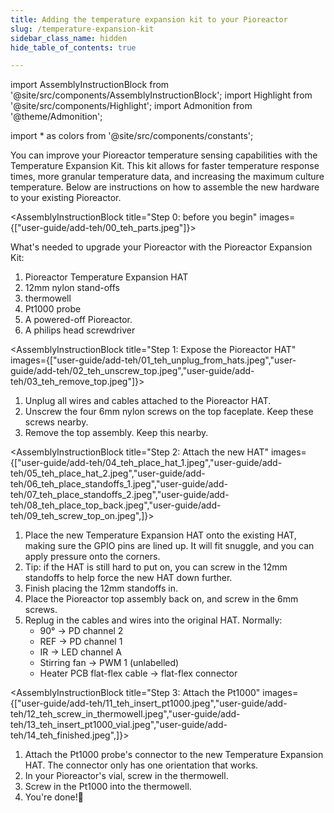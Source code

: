 ```yaml
---
title: Adding the temperature expansion kit to your Pioreactor
slug: /temperature-expansion-kit
sidebar_class_name: hidden
hide_table_of_contents: true

---
```


import AssemblyInstructionBlock from '@site/src/components/AssemblyInstructionBlock';
import Highlight from '@site/src/components/Highlight';
import Admonition from '@theme/Admonition';

import * as colors from '@site/src/components/constants';


You can improve your Pioreactor temperature sensing capabilities with the Temperature Expansion Kit. This kit allows for faster temperature response times, more granular temperature data, and increasing the maximum culture temperature. Below are instructions on how to assemble the new hardware to your existing Pioreactor.


<AssemblyInstructionBlock title="Step 0: before you begin" images={["user-guide/add-teh/00_teh_parts.jpeg"]}>

What's needed to upgrade your Pioreactor with the Pioreactor Expansion Kit:

1. <Highlight color={colors.blue}> Pioreactor Temperature Expansion HAT</Highlight>
2. <Highlight color={colors.green}> 12mm nylon stand-offs </Highlight>
3. <Highlight color={colors.orange}> thermowell </Highlight>
4. <Highlight color={colors.red}> Pt1000 probe </Highlight>
5. A powered-off Pioreactor.
6. A philips head screwdriver

</AssemblyInstructionBlock>


<AssemblyInstructionBlock title="Step 1: Expose the Pioreactor HAT" images={["user-guide/add-teh/01_teh_unplug_from_hats.jpeg","user-guide/add-teh/02_teh_unscrew_top.jpeg","user-guide/add-teh/03_teh_remove_top.jpeg"]}>

1. Unplug all wires and cables attached to the Pioreactor HAT.
2. Unscrew the four <Highlight color={colors.blue}>6mm nylon screws</Highlight> on the top faceplate. Keep these screws nearby.
3. Remove the top assembly. Keep this nearby.

</AssemblyInstructionBlock>


<AssemblyInstructionBlock title="Step 2: Attach the new HAT" images={["user-guide/add-teh/04_teh_place_hat_1.jpeg","user-guide/add-teh/05_teh_place_hat_2.jpeg","user-guide/add-teh/06_teh_place_standoffs_1.jpeg","user-guide/add-teh/07_teh_place_standoffs_2.jpeg","user-guide/add-teh/08_teh_place_top_back.jpeg","user-guide/add-teh/09_teh_screw_top_on.jpeg",]}>

1. Place the new Temperature Expansion HAT onto the existing HAT, making sure the GPIO pins are lined up. It will fit snuggle, and you can apply pressure onto the corners.
2. Tip: if the HAT is still hard to put on, you can screw in the <Highlight color={colors.orange}>12mm standoffs</Highlight> to help force the new HAT down further.
3. Finish placing the <Highlight color={colors.orange}>12mm standoffs</Highlight> in.
4. Place the Pioreactor top assembly back on, and screw in the 6mm screws.
5. Replug in the cables and wires into the original HAT. Normally:
   - 90° -> PD channel 2
   - REF -> PD channel 1
   - IR -> LED channel A
   - Stirring fan -> PWM 1 (unlabelled)
   - Heater PCB flat-flex cable -> flat-flex connector

</AssemblyInstructionBlock>



<AssemblyInstructionBlock title="Step 3: Attach the Pt1000" images={["user-guide/add-teh/11_teh_insert_pt1000.jpeg","user-guide/add-teh/12_teh_screw_in_thermowell.jpeg","user-guide/add-teh/13_teh_insert_pt1000_vial.jpeg","user-guide/add-teh/14_teh_finished.jpeg",]}>

1. Attach the <Highlight color={colors.magenta}>Pt1000 probe's connector</Highlight> to the new Temperature Expansion HAT. The connector only has one orientation that works.
2. In your Pioreactor's vial, screw in the <Highlight color={colors.red}>thermowell</Highlight>.
3. Screw in the <Highlight color={colors.blue}>Pt1000 into the thermowell</Highlight>.
4. You're done!🎉


</AssemblyInstructionBlock>





